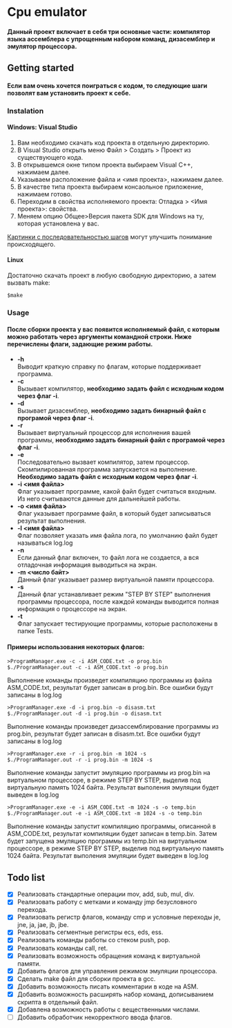 # Cpu emulator
#### Данный проект включает в себя три основные части: компилятор языка ассемблера с упрощенным набором команд, дизасемблер и эмулятор процессора.
## Getting started
#### Если вам очень хочется поиграться с кодом, то следующие шаги позволят вам установить проект к себе.
### Instalation
#### Windows: Visual Studio
1. Вам необходимо скачать код проекта в отдельную директорию.
2. В Visual Studio открыть меню Файл > Создать > Проект из существующего кода.
3. В открывшемся окне типом проекта выбираем Visual C++, нажимаем далее.
4. Указываем расположение файла и <имя проекта>, нажимаем далее.
5. В качестве типа проекта выбираем консаольное приложение, нажимаем готово.
6. Переходим в свойства исполняемого проекта: Отладка > <Имя проекта>: свойства. 
7. Меняем опцию Общее>Версия пакета SDK для Windows на ту, которая установлена у вас.

[Картинки с последовательностью шагов](./images/) могут улучшить понимание происходящего.
#### Linux
Достаточно скачать проект в любую свободную директорию, а затем вызвать make:

    $make
### Usage
#### После сборки проекта у вас появится исполняемый файл, с которым можно работать через аргументы командной строки. Ниже перечислены флаги, задающие режим работы.
* **-h**  
Выводит краткую справку по флагам, которые поддерживает программа.
* **-с**  
Вызывает компилятор, **необходимо задать файл с исходным кодом через флаг -i**.
* **-d**  
Вызывает дизасемблер, **необходимо задать бинарный файл с програмой через флаг -i**.
* **-r**  
Вызывает виртуальный процессор для исполнения вашей программы, **необходимо задать бинарный файл с програмой через флаг -i**.
* **-e**  
Последовательно вызвает компилятор, затем процессор. Скомпилированная программа запускается на выполнение. **Необходимо задать файл с исходным кодом через флаг -i**.
* **-i <имя файла>**  
Флаг указывает программе, какой файл будет считаться входным. Из него считываются данные для дальнейшей работы.
* **-o <имя файла>**  
Флаг указывает программе файл, в который будет записываться результат выполнения.
* **-l <имя файла>**  
Флаг позволяет указать имя файла лога, по умолчанию файл будет называться log.log
* **-n**  
Если данный флаг включен, то файл лога не создается, а вся отладочная информация выводиться на экран.
* **-m <число байт>**  
Данный флаг указывает размер виртуальной памяти процессора.
* **-s**  
Данный флаг устанавливает режим "STEP BY STEP" выполнения программы процессора, после каждой команды выводится полная информация о процессоре на экран.
* **-t**  
Флаг запускает тестирующие программы, которые расположены в папке Tests.

#### Примеры использования некоторых флагов:

    >ProgramManager.exe -с -i ASM_CODE.txt -o prog.bin
    $./ProgramManager.out -с -i ASM_CODE.txt -o prog.bin
Выполнение команды произведет компиляцию программы из файла ASM_CODE.txt, результат будет записан в prog.bin. Все ошибки будут записаны в log.log

    >ProgramManager.exe -d -i prog.bin -o disasm.txt
    $./ProgramManager.out -d -i prog.bin -o disasm.txt
Выполнение команды произведет дизассемблирование программы из prog.bin, результат будет записан в disasm.txt. Все ошибки будут записаны в log.log

    >ProgramManager.exe -r -i prog.bin -m 1024 -s
    $./ProgramManager.out -r -i prog.bin -m 1024 -s
Выполнение команды запустит эмуляцию программы из prog.bin на виртуальном процессоре, в режиме STEP BY STEP, выделив под виртуальную память 1024 байта. Результат выполения эмуляции будет выведен в log.log

    >ProgramManager.exe -e -i ASM_CODE.txt -m 1024 -s -o temp.bin
    $./ProgramManager.out -e -i ASM_CODE.txt -m 1024 -s -o temp.bin
Выполнение команды запустит компиляцию программы, описанной в ASM_CODE.txt, результат компиляции будет записан в temp.bin. Затем будет запущена эмуляцию программы из temp.bin на виртуальном процессоре, в режиме STEP BY STEP, выделив под виртуальную память 1024 байта. Результат выполения эмуляции будет выведен в log.log

## Todo list
- [x] Реализовать стандартные операции mov, add, sub, mul, div.
- [x] Реализовать работу с метками и команду jmp безусловного перехода.
- [x] Реализовать регистр флагов, команду cmp и условные переходы je, jne, ja, jae, jb, jbe.
- [x] Реализовать сегментные регистры ecs, eds, ess.
- [x] Реализовать команды работы со стеком push, pop.
- [x] Реализовать команды call, ret.
- [x] Реализовать возможность обращения команд к виртуальной памяти.
- [x] Добавить флагов для управления режимом эмуляции процессора.
- [x] Сделать make файл для сборки проекта в gcc.
- [x] Добавить возможность писать комментарии в коде на ASM.
- [x] Добавить возможность расширять набор команд, дописыванием скрипта в отдельный файл.
- [x] Добавлена возможность работы с вещественными числами.
- [ ] Добавить обработчик некорректного ввода флагов.
